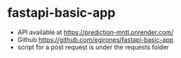 # fastapi-basic-app
* API available at https://prediction-mntl.onrender.com/
* Github https://github.com/egirones/fastapi-basic-app
* script for a post request is under the requests folder

